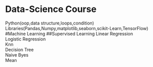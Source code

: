 # Data-Science Course 
Python(oop,data structure,loops,condition)<br>
Libraries(Pandas,Numpy,matplotlib,seaborn,scikit-Learn,TensorFlow)<br>
#Machine Learning
##Supervised Learning
Linear Regression<br> 
Logistic Regression<br>
Knn<br>
Decision Tree<br>
Naive Byes<br> 
Mean<br>


